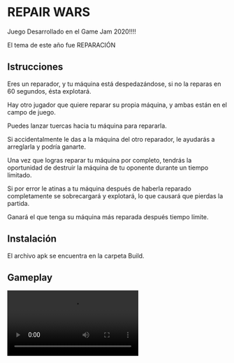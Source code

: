 # REPAIR WARS

Juego Desarrollado en el Game Jam 2020!!!!

El tema de este año fue REPARACIÓN

## Istrucciones

Eres un reparador, y tu máquina está despedazándose, si no la reparas en 60 segundos, ésta explotará.

Hay otro jugador que quiere reparar su propia máquina, y ambas están en el campo de juego.  

Puedes lanzar tuercas hacia tu máquina para repararla.

Si accidentalmente le das a la máquina del otro reparador, le ayudarás a arreglarla y podría ganarte.

Una vez que logras reparar tu máquina por completo, tendrás la oportunidad de destruir la máquina de tu oponente durante un tiempo limitado.

Si por error le atinas a tu máquina después de haberla reparado completamente se sobrecargará y explotará, lo que causará que pierdas la partida.

Ganará el que tenga su máquina más reparada después tiempo límite.

## Instalación

El archivo apk se encuentra en la carpeta Build.

## Gameplay

<!-- ![](RepairWars.gif) -->
![](MiVideo.mp4)
